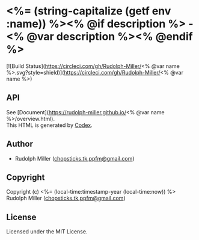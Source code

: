 # <%= (string-capitalize (getf env :name)) %><% @if description %> - <% @var description %><% @endif %>
[![Build Status](https://circleci.com/gh/Rudolph-Miller/<% @var name %>.svg?style=shield)](https://circleci.com/gh/Rudolph-Miller/<% @var name %>)

## API

See [Document](https://rudolph-miller.github.io/<% @var name %>/overview.html).  
This HTML is generated by [Codex](https://github.com/CommonDoc/codex).


## Author

* Rudolph Miller (chopsticks.tk.ppfm@gmail.com)

## Copyright

Copyright (c) <%= (local-time:timestamp-year (local-time:now)) %> Rudolph Miller (chopsticks.tk.ppfm@gmail.com)

## License

Licensed under the MIT License.
